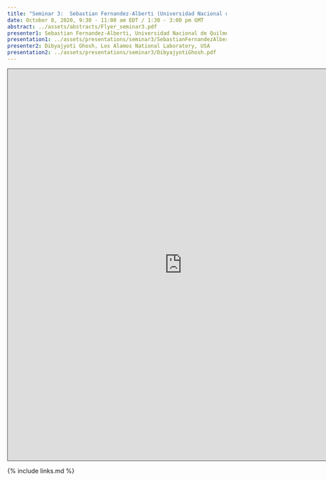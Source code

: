 ```yaml
---
title: "Seminar 3:  Sebastian Fernandez-Alberti (Universidad Nacional de Quilmes, Argentina) and Dibyajyoti Ghosh (Los Alamos National Laboratory, USA)"
date: October 8, 2020, 9:30 - 11:00 am EDT / 1:30 - 3:00 pm GMT
abstract: ../assets/abstracts/Flyer_seminar3.pdf
presenter1: Sebastian Fernandez-Alberti, Universidad Nacional de Quilmes, Argentina
presentation1: ../assets/presentations/seminar3/SebastianFernandezAlberti.pdf
presenter2: Dibyajyoti Ghosh, Los Alamos National Laboratory, USA
presentation2: ../assets/presentations/seminar3/DibyajyotiGhosh.pdf
---
```

 
<iframe src="https://ub.hosted.panopto.com/Panopto/Pages/Embed.aspx?id=b41b83ef-dc77-4079-b287-ac4e01046d44
&autoplay=false&offerviewer=true&showtitle=true&showbrand=false&start=0&interactivity=all" height="900" width="800"
 style="border: 1px solid #464646;" allowfullscreen allow="autoplay"></iframe>

{% include links.md %}

